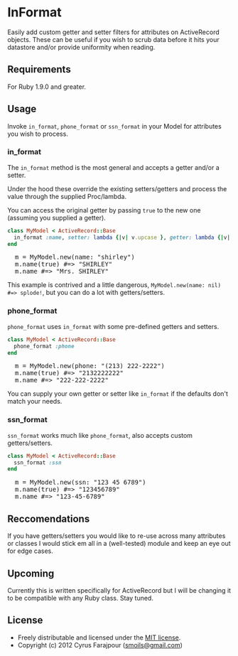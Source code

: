 # InFormat

Easily add custom getter and setter filters for attributes on ActiveRecord objects.  These can be useful if you wish to scrub data before it hits your datastore and/or provide uniformity when reading.

## Requirements

For Ruby 1.9.0 and greater.

## Usage

Invoke `in_format`, `phone_format` or `ssn_format` in your Model for attributes you wish to process.

### in_format

The `in_format` method is the most general and accepts a getter and/or a setter.  

Under the hood these override the existing setters/getters and process the value through the supplied Proc/lambda.

You can access the original getter by passing `true` to the new one (assuming you supplied a getter).

```ruby
class MyModel < ActiveRecord::Base
  in_format :name, setter: lambda {|v| v.upcase }, getter: lambda {|v| "Mrs. #{v}"}
end
```

<pre>
  m = MyModel.new(name: "shirley")
  m.name(true) #=> "SHIRLEY"
  m.name #=> "Mrs. SHIRLEY"
</pre>

This example is contrived and a little dangerous, `MyModel.new(name: nil) #=> splode!`, but you can do a lot with getters/setters.

### phone_format

`phone_format` uses `in_format` with some pre-defined getters and setters.

```ruby
class MyModel < ActiveRecord::Base
  phone_format :phone
end
```

<pre>
  m = MyModel.new(phone: "(213) 222-2222")
  m.name(true) #=> "2132222222"
  m.name #=> "222-222-2222"
</pre>

You can supply your own getter or setter like `in_format` if the defaults don't match your needs.

### ssn_format

`ssn_format` works much like `phone_format`, also accepts custom getters/setters.

```ruby
class MyModel < ActiveRecord::Base
  ssn_format :ssn
end
```

<pre>
  m = MyModel.new(ssn: "123 45 6789")
  m.name(true) #=> "123456789"
  m.name #=> "123-45-6789"
</pre>

## Reccomendations

If you have getters/setters you would like to re-use across many attributes or classes I would stick em all in a (well-tested) module and keep an eye out for edge cases.

## Upcoming

Currently this is written specifically for ActiveRecord but I will be changing it to be compatible with any Ruby class.  Stay tuned.

## License

* Freely distributable and licensed under the [MIT license](http://cfarajpour.mit-license.org/license.html).
* Copyright (c) 2012 Cyrus Farajpour (smoils@gmail.com)